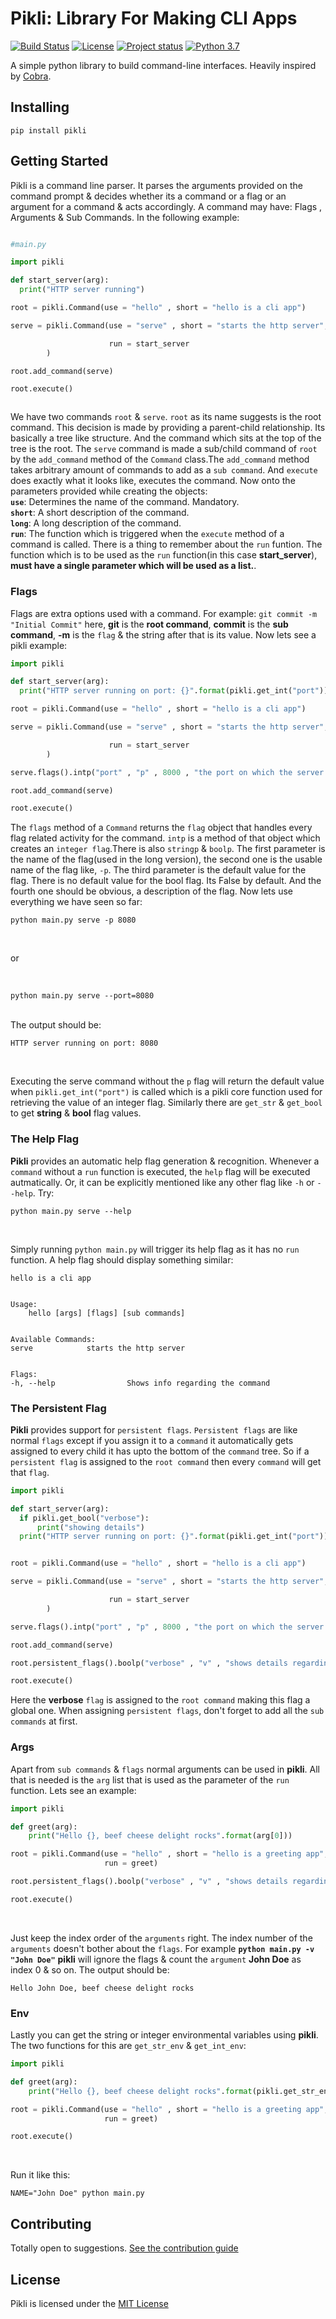 Pikli: Library For Making CLI Apps
==================

[![Build Status](https://travis-ci.org/Anondo/pikli.svg?branch=master)](https://travis-ci.org/Anondo/pikli)
[![License](https://img.shields.io/dub/l/vibe-d.svg)](https://github.com/Anondo/pikli/blob/master/LICENSE)
[![Project status](https://img.shields.io/badge/version-1.0-green.svg)](https://github.com/Anondo/pikli/releases)
[![Python 3.7](https://img.shields.io/badge/python-3.7-blue.svg)](https://www.python.org/downloads/release/python-370/)

A simple python library to build command-line interfaces. Heavily inspired by [Cobra](https://github.com/spf13/cobra.git).

## Installing

```
pip install pikli
```

## Getting Started

Pikli is a command line parser. It parses the arguments provided on the command prompt & decides whether its a command or a flag or an argument for a command & acts accordingly. A command may have: Flags , Arguments & Sub Commands. In the following example:

```python

#main.py

import pikli

def start_server(arg):
  print("HTTP server running")

root = pikli.Command(use = "hello" , short = "hello is a cli app")

serve = pikli.Command(use = "serve" , short = "starts the http server",

                      run = start_server
        )

root.add_command(serve)

root.execute()



```
We have two commands ```root``` & ```serve```. ```root``` as its name suggests is the root command. This decision is made by providing a parent-child relationship. Its basically a tree like structure. And the command which sits at the top of the tree is the root. The ```serve``` command is made a sub/child command of ```root``` by the ```add_command``` method of the ```Command``` class.The ```add_command``` method takes arbitrary amount of commands to add as a ```sub command```. And ```execute``` does exactly what it looks like, executes the command. Now onto the parameters provided while creating the objects:<br/>
**```use```**: Determines the name of the command. Mandatory.<br/>
**```short```**: A short description of the command.<br/>
**```long```**: A long description of the command.<br/>
**```run```**: The function which is triggered when the ```execute``` method of a command is called. There is a thing to remember about the ```run``` funtion. The function which is to be used as the ```run``` function(in this case **start_server**), **must have a single parameter which will be used as a list.**.

### Flags

Flags are extra options used with a command. For example: ```git commit -m "Initial Commit"``` here, **git** is the **root command**, **commit** is the **sub command**, **-m** is the ``flag`` & the string after that is its value. Now lets see a pikli example:

```python
import pikli

def start_server(arg):
  print("HTTP server running on port: {}".format(pikli.get_int("port")))

root = pikli.Command(use = "hello" , short = "hello is a cli app")

serve = pikli.Command(use = "serve" , short = "starts the http server",

                      run = start_server
        )

serve.flags().intp("port" , "p" , 8000 , "the port on which the server runs")

root.add_command(serve)

root.execute()

```
The ```flags``` method of a ```Command``` returns the ```flag``` object that handles every flag related activity for the command. ```intp``` is a method of that object which creates an ```integer flag```.There is also ```stringp``` & ```boolp```. The first parameter is the name of the flag(used in the long version), the second one is the usable name of the flag like, ```-p```. The third parameter is the default value for the flag. There is no default value for the bool flag. Its False by default. And the fourth one should be obvious, a description of the flag. Now lets use everything we have seen so far:<br/>
```
python main.py serve -p 8080
```
 <br/>

 or

 <br/>

 ```
 python main.py serve --port=8080
 ```
 <br/>
The output should be: <br/>

```
HTTP server running on port: 8080
```
<br/>

Executing the serve command without the ```p``` flag will return the default value when ```pikli.get_int("port")``` is called which is a pikli core function used for retrieving the value of an integer flag. Similarly there are ```get_str``` & ```get_bool``` to get **string** & **bool** flag values.

### The Help Flag

**Pikli** provides an automatic help flag generation & recognition. Whenever a ```command``` without a ```run``` function is executed, the ```help``` flag will be executed autmatically. Or, it can be explicitly mentioned like any other flag like ```-h``` or ```--help```. Try: <br/>
```
python main.py serve --help
```
<br/>

Simply running ```python main.py``` will trigger its help flag as it has no ```run``` function. A help flag should display something similar: <br/>
```
hello is a cli app


Usage:
	hello [args] [flags] [sub commands]


Available Commands:
serve            starts the http server


Flags:
-h, --help                Shows info regarding the command
```

### The Persistent Flag

**Pikli** provides support for ```persistent flags```. ```Persistent flags``` are like normal ```flags``` except if you assign it to a ```command``` it automatically gets assigned to every child it has upto the bottom of the ```command``` tree. So if a ```persistent flag``` is assigned to the ```root command``` then every ```command``` will get that ```flag```. <br/>

```python
import pikli

def start_server(arg):
  if pikli.get_bool("verbose"):
      print("showing details")
  print("HTTP server running on port: {}".format(pikli.get_int("port")))


root = pikli.Command(use = "hello" , short = "hello is a cli app")

serve = pikli.Command(use = "serve" , short = "starts the http server",

                      run = start_server
        )

serve.flags().intp("port" , "p" , 8000 , "the port on which the server runs")

root.add_command(serve)

root.persistent_flags().boolp("verbose" , "v" , "shows details regarding the operation")

root.execute()

```
Here the **verbose** ```flag``` is assigned to the ```root command``` making this flag a global one. When assigning ```persistent flags```, don't forget to add all the ```sub commands``` at first.

### Args

Apart from ```sub commands``` & ```flags``` normal arguments can be used in **pikli**. All that is needed is the ```arg``` list that is used as the parameter of the ```run``` function. Lets see an example:<br/>

```python
import pikli

def greet(arg):
    print("Hello {}, beef cheese delight rocks".format(arg[0]))

root = pikli.Command(use = "hello" , short = "hello is a greeting app",
                     run = greet)

root.persistent_flags().boolp("verbose" , "v" , "shows details regarding the operation")

root.execute()

```
<br/>

Just keep the index order of the ```arguments``` right. The index number of the ```arguments``` doesn't bother about the ```flags```. For example  **``` python main.py -v "John Doe" ```** **pikli** will ignore the flags & count the ```argument``` **John Doe** as index 0 & so on. The output should be: <br/>

```
Hello John Doe, beef cheese delight rocks
```

### Env

Lastly you can get the string or integer environmental variables using **pikli**. The two functions for this are ```get_str_env``` & ```get_int_env```: <br/>

```python
import pikli

def greet(arg):
    print("Hello {}, beef cheese delight rocks".format(pikli.get_str_env("NAME")))

root = pikli.Command(use = "hello" , short = "hello is a greeting app",
                     run = greet)

root.execute()

```

<br/>

Run it like this: <br/>
```
NAME="John Doe" python main.py
```

## Contributing
Totally open to suggestions. [See the contribution guide](https://github.com/Anondo/pikli/blob/master/CONTRIBUTING.md)

## License

Pikli is licensed under the [MIT License](https://github.com/Anondo/pikli/blob/master/LICENSE)
